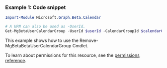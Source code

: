 ### Example 1: Code snippet

```powershellImport-Module Microsoft.Graph.Beta.Calendar

# A UPN can also be used as -UserId.
Get-MgBetaUserCalendarGroup -UserId $userId -CalendarGroupId $calendarGroupId
```
This example shows how to use the Remove-MgBetaBetaUserCalendarGroup Cmdlet.
To learn about permissions for this resource, see the [permissions reference](/graph/permissions-reference).

